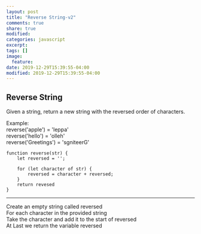 ```yaml
---
layout: post
title: "Reverse String-v2"
comments: true
share: true
modified:
categories: javascript
excerpt:
tags: []
image:
  feature:
date: 2019-12-29T15:39:55-04:00
modified: 2019-12-29T15:39:55-04:00
---
```


## Reverse String


Given a string, return a new string with the reversed order of characters.

Example:<br>
reverse('apple') = 'leppa'<br>
reverse('hello') = 'olleh'<br>
reverse('Greetings') = 'sgniteerG'<br>



~~~
function reverse(str) {
	let reversed = '';

	for (let character of str) {
		reversed = character + reversed;
	}
	return revesed
}

~~~
___

Create an empty string called reversed</br>
For each character in the provided string </br>
Take the character and add it to the start of reversed</br>
At Last we return the variable reversed</br>
